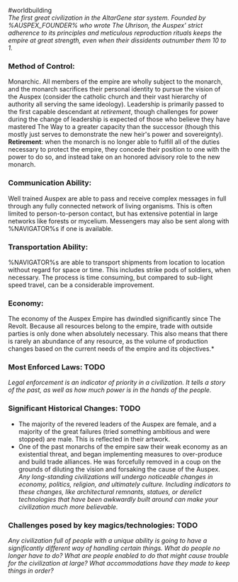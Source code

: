 #worldbuilding   
*The first great civilization in the AltarGene star system. Founded by %AUSPEX_FOUNDER% who wrote The Uhrison, the Auspex' strict adherence to its principles and meticulous reproduction rituals keeps the empire at great strength, even when their dissidents outnumber them 10 to 1.*

### Method of Control:
Monarchic. All members of the empire are wholly subject to the monarch, and the monarch sacrifices their personal identity to pursue the vision of the Auspex (consider the catholic church and their vast hierarchy of authority all serving the same ideology). Leadership is primarily passed to the first capable descendant at *retirement*, though challenges for power during the change of leadership is expected of those who believe they have mastered The Way to a greater capacity than the successor (though this mostly just serves to demonstrate the new heir's power and sovereignty).
**Retirement**: when the monarch is no longer able to fulfill all of the duties necessary to protect the empire, they concede their position to one with the power to do so, and instead take on an honored advisory role to the new monarch.
### Communication Ability: 
Well trained Auspex are able to pass and receive complex messages in full through any fully connected network of living organisms. This is often limited to person-to-person contact, but has extensive potential in large networks like forests or mycelium. Messengers may also be sent along with %NAVIGATOR%s if one is available.
### Transportation Ability:
%NAVIGATOR%s are able to transport shipments from location to location without regard for space or time. This includes strike pods of soldiers, when necessary. The process is time consuming, but compared to sub-light speed travel, can be a considerable improvement.
### Economy:
The economy of the Auspex Empire has dwindled significantly since The Revolt. Because all resources belong to the empire, trade with outside parties is only done when absolutely necessary. This also means that there is rarely an abundance of any resource, as the volume of production changes based on the current needs of the empire and its objectives.*
### Most Enforced Laws: TODO
*Legal enforcement is an indicator of priority in a civilization. It tells a story of the past, as well as how much power is in the hands of the people.*
### Significant Historical Changes: TODO
- The majority of the revered leaders of the Auspex are female, and a majority of the great failures (tried something ambitious and were stopped) are male. This is reflected in their artwork.
- One of the past monarchs of the empire saw their weak economy as an existential threat, and began implementing measures to over-produce and build trade alliances. He was forcefully removed in a coup on the grounds of diluting the vision and forsaking the cause of the Auspex.
*Any long-standing civilizations will undergo noticeable changes in economy, politics, religion, and ultimately culture. Including indicators to these changes, like architectural remnants, statues, or derelict technologies that have been awkwardly built around can make your civilization much more believable.*
### Challenges posed by key magics/technologies: TODO
*Any civilization full of people with a unique ability is going to have a significantly different way of handling certain things. What do people no longer have to do? What are people enabled to do that might cause trouble for the civilization at large? What accommodations have they made to keep things in order?*